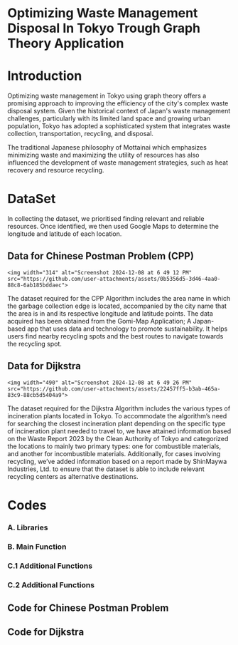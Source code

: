 # Optimizing Waste Management Disposal In Tokyo Trough Graph Theory Application

# Introduction
Optimizing waste management in Tokyo using graph theory offers a promising approach to improving the efficiency of the city's complex waste disposal system. Given the historical context of Japan's waste management challenges, particularly with its limited land space and growing urban population, Tokyo has adopted a sophisticated system that integrates waste collection, transportation, recycling, and disposal. 

The traditional Japanese philosophy of Mottainai which emphasizes minimizing waste and maximizing the utility of resources has also influenced the development of waste management strategies, such as heat recovery and resource recycling.

# DataSet
In collecting the dataset, we prioritised finding relevant and reliable resources. Once identified, we then used Google Maps to determine the longitude and latitude of each location. 

## Data for Chinese Postman Problem (CPP)

    <img width="314" alt="Screenshot 2024-12-08 at 6 49 12 PM" src="https://github.com/user-attachments/assets/0b5356d5-3d46-4aa0-88c8-6ab185bddaec">

The dataset required for the CPP Algorithm includes the area name in which the garbage collection edge is located, accompanied by the city name that the area is in and its respective longitude and latitude points. The data acquired has been obtained from the Gomi-Map Application; A Japan-based app that uses data and technology to promote sustainability. It helps users find nearby recycling spots and the best routes to navigate towards the recycling spot. 


## Data for Dijkstra
    <img width="490" alt="Screenshot 2024-12-08 at 6 49 26 PM" src="https://github.com/user-attachments/assets/22457ff5-b3ab-465a-83c9-88cb5d5404a9">

The dataset required for the Dijkstra Algorithm includes the various types of incineration plants located in Tokyo. To accommodate the algorithm’s need for searching the closest incineration plant depending on the specific type of incineration plant needed to travel to, we have attained information based on the Waste Report 2023 by the Clean Authority of Tokyo and categorized the locations to mainly two primary types: one for combustible materials, and another for incombustible materials. Additionally, for cases involving recycling, we’ve added information based on a report made by ShinMaywa Industries, Ltd. to ensure that the dataset is able to include relevant recycling centers as alternative destinations.

# Codes
### A. Libraries
### B. Main Function
### C.1 Additional Functions 
### C.2 Additional Functions 

## Code for Chinese Postman Problem

## Code for Dijkstra 

